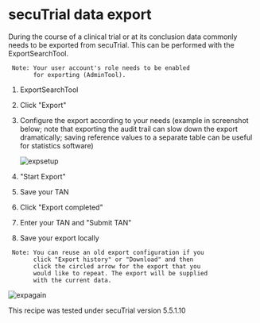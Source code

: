 # secuTrial data export

During the course of a clinical trial or at its conclusion data commonly needs to
be exported from secuTrial. This can be performed with the ExportSearchTool.

```
 Note: Your user account's role needs to be enabled 
       for exporting (AdminTool).
```

1. ExportSearchTool
2. Click "Export"
3. Configure the export according to your needs (example in screenshot below; note that exporting the audit trail can slow down the export dramatically; saving reference values to a separate table can be useful for statistics software)

    ![expsetup](fig/export_setup.png)

4. "Start Export"
5. Save your TAN
6. Click "Export completed"
7. Enter your TAN and "Submit TAN"
8. Save your export locally

```
 Note: You can reuse an old export configuration if you 
       click "Export history" or "Download" and then 
       click the circled arrow for the export that you 
       would like to repeat. The export will be supplied 
       with the current data.
```
![expagain](fig/export_again.png)

This recipe was tested under secuTrial version 5.5.1.10
